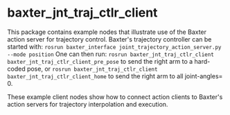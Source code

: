 # baxter_jnt_traj_ctlr_client
This package contains example nodes that illustrate use of the Baxter action server for trajectory control.
Baxter's trajectory controller can be started with:
`rosrun baxter_interface joint_trajectory_action_server.py --mode position`
One can then run:
`rosrun baxter_jnt_traj_ctlr_client baxter_jnt_traj_ctlr_client_pre_pose` to send the right arm to a hard-coded pose, or
`rosrun baxter_jnt_traj_ctlr_client baxter_jnt_traj_ctlr_client_home` to send the right arm to all joint-angles= 0.

These example client nodes show how to connect action clients to Baxter's action servers for trajectory
interpolation and execution.  
    